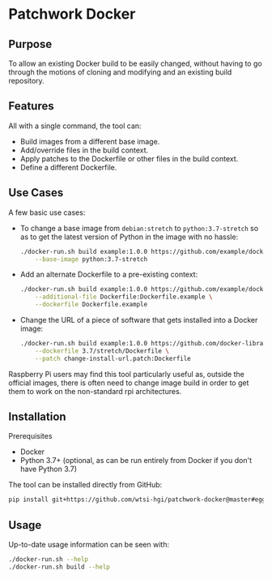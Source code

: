 # Patchwork Docker

## Purpose
To allow an existing Docker build to be easily changed, without having to go through the motions of cloning and 
modifying and an existing build repository. 


## Features
All with a single command, the tool can:
- Build images from a different base image.
- Add/override files in the build context.
- Apply patches to the Dockerfile or other files in the build context.
- Define a different Dockerfile.


## Use Cases
A few basic use cases:
- To change a base image from `debian:stretch` to `python:3.7-stretch` so as to get the latest version of Python in the 
  image with no hassle:
  ```bash
  ./docker-run.sh build example:1.0.0 https://github.com/example/docker-example.git \
      --base-image python:3.7-stretch
  ```
- Add an alternate Dockerfile to a pre-existing context:
  ```bash
  ./docker-run.sh build example:1.0.0 https://github.com/example/docker-example.git \
      --additional-file Dockerfile:Dockerfile.example \
      --dockerfile Dockerfile.example
  ```
- Change the URL of a piece of software that gets installed into a Docker image:
  ```bash
  ./docker-run.sh build example:1.0.0 https://github.com/docker-library/python.git \
      --dockerfile 3.7/stretch/Dockerfile \
      --patch change-install-url.patch:Dockerfile
  ```

Raspberry Pi users may find this tool particularly useful as, outside the official images, there is often need to 
change image build in order to get them to work on the non-standard rpi architectures. 


## Installation
Prerequisites
- Docker
- Python 3.7+ (optional, as can be run entirely from Docker if you don't have Python 3.7)

The tool can be installed directly from GitHub:
```bash
pip install git+https://github.com/wtsi-hgi/patchwork-docker@master#egg=patchworkdocker
```


## Usage
Up-to-date usage information can be seen with:
```bash
./docker-run.sh --help
./docker-run.sh build --help
```
